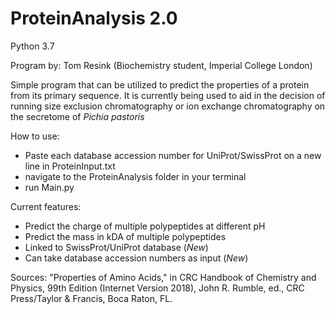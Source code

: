 # ProteinAnalysis 2.0
Python 3.7

Program by: Tom Resink (Biochemistry student, Imperial College London)

Simple program that can be utilized to predict the properties of a protein from its primary sequence.
It is currently being used to aid in the decision of running size exclusion chromatography or ion exchange chromatography on the secretome of *Pichia pastoris*

How to use:
- Paste each database accession number for UniProt/SwissProt on a new line in ProteinInput.txt
- navigate to the ProteinAnalysis folder in your terminal
- run Main.py

Current features:
- Predict the charge of multiple polypeptides at different pH
- Predict the mass in kDA of multiple polypeptides
- Linked to SwissProt/UniProt database (*New*)
- Can take database accession numbers as input (*New*)

Sources:
"Properties of Amino Acids," in CRC Handbook of Chemistry and Physics, 99th Edition (Internet Version 2018), John R. Rumble, ed., CRC Press/Taylor & Francis, Boca Raton, FL.
